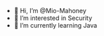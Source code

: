 - 👋 Hi, I’m @Mio-Mahoney
- 👀 I’m interested in Security
- 🌱 I’m currently learning Java

<!---
Mio-Mahoney/Mio-Mahoney is a ✨ special ✨ repository because its `README.md` (this file) appears on your GitHub profile.
You can click the Preview link to take a look at your changes.
--->
